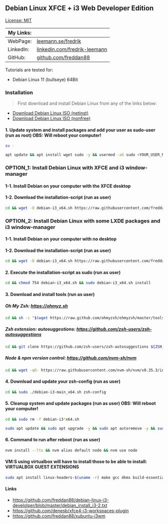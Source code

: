 ## Debian Linux XFCE + i3 Web Developer Edition

[License: MIT](https://choosealicense.com/licenses/mit)

| My Links: |                                                                                      |
| --------- | ------------------------------------------------------------------------------------ |
| WebPage:  | [leemann.se/fredrik](http://www.leemann.se/fredrik)                                  |
| LinkedIn: | [linkedin.com/fredrik-leemann](https://se.linkedin.com/in/fredrik-leemann-821b19110) |
| GitHub:   | [github.com/freddan88](https://github.com/freddan88)                                 |

Tutorials are tested for:

-   Debian Linux 11 (bullseye) 64Bit

### Installation

> First download and install Debian Linux from any of the links below:

-   [Download Debian Linux ISO (netinst)](https://www.debian.org/download)
-   [Download Debian Linux ISO (nonfree)](https://cdimage.debian.org/cdimage/unofficial/non-free/cd-including-firmware)

#### 1. Update system and install packages and add your user as sudo-user (run as root) OBS: Will reboot your computer!

```bash
su -
```

```bash
apt update && apt install wget sudo -y && usermod -aG sudo <YOUR_USER_NAME> && apt upgrade -y && reboot
```

### OPTION_1: Install Debian Linux with XFCE and i3 window-manager

#### 1-1. Install Debian on your computer with the XFCE desktop

#### 1-2. Download the installation-script (run as user)

```bash
cd && wget -O debian-i3_x64.sh https://raw.githubusercontent.com/freddan88/fredrik.linux.files/main/i3/debian-i3-xfce_x64.sh
```

### OPTION_2: Install Debian Linux with some LXDE packages and i3 window-manager

#### 1-1. Install Debian on your computer with no desktop

#### 1-2. Download the installation-script (run as user)

```bash
cd && wget -O debian-i3_x64.sh https://raw.githubusercontent.com/freddan88/fredrik.linux.files/main/i3/debian-i3-lx_x64.sh
```

#### 2. Execute the installation-script as sudo (run as user)

```bash
cd && chmod 754 debian-i3_x64.sh && sudo debian-i3_x64.sh install
```

#### 3. Download and install tools (run as user)

##### Oh My Zsh: https://ohmyz.sh

```bash
cd && sh -c "$(wget https://raw.github.com/ohmyzsh/ohmyzsh/master/tools/install.sh -O -)"
```

##### Zsh extension: autosuggestions: https://github.com/zsh-users/zsh-autosuggestions

```bash
cd && git clone https://github.com/zsh-users/zsh-autosuggestions ${ZSH_CUSTOM:-~/.oh-my-zsh/custom}/plugins/zsh-autosuggestions
```

##### Node & npm version control: https://github.com/nvm-sh/nvm

```bash
cd && wget -qO- https://raw.githubusercontent.com/nvm-sh/nvm/v0.35.3/install.sh | bash
```

#### 4. Download and update your zsh-config (run as user)

```bash
cd && sudo ./debian-i3-main_x64.sh zsh-config
```

#### 5. Cleanup system and update packages (run as user) OBS: Will reboot your computer!

```bash
cd && sudo rm -f debian-i3*x64.sh
```

```bash
sudo apt update && sudo apt upgrade -y && sudo apt autoremove -y && sudo reboot
```

#### 6. Command to run after reboot (run as user)

```bash
nvm install --lts && nvm alias default node && nvm use node
```

#### VM:S using virtualbox will have to install those to be able to install: VIRTUALBOX GUEST EXTENSIONS

```bash
sudo apt install linux-headers-$(uname -r) make gcc dkms build-essential -y
```

#### Links

-   https://github.com/freddan88/debian-linux-i3-develolper/blob/master/debian_install_i3-2.txt
-   https://github.com/denesb/xfce4-i3-workspaces-plugin
-   https://github.com/freddan88/xubuntu-i3wm
